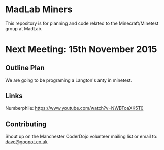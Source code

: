 MadLab Miners
=============

This repository is for planning and code related to the Minecraft/Minetest group at MadLab.

Next Meeting:  15th November 2015
===========================

Outline Plan
------------

We are going to be programing a Langton's anty in minetest.

Links
--------------

Numberphile: https://www.youtube.com/watch?v=NWBToaXK5T0

Contributing
------------

Shout up on the Manchester CoderDojo volunteer mailing list or email to: dave@goopot.co.uk
